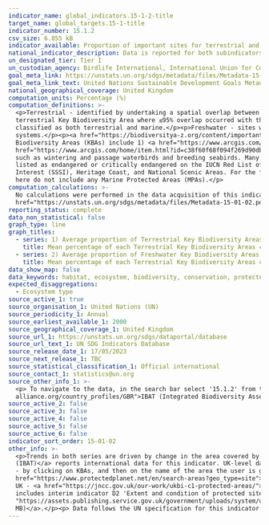 ```yaml
---
indicator_name: global_indicators.15-1-2-title
target_name: global_targets.15-1-title
indicator_number: 15.1.2
csv_size: 6.855 kB
indicator_available: Proportion of important sites for terrestrial and freshwater biodiversity that are covered by protected areas, by ecosystem type
national_indicator_description: Data is reported for both subindicators (1) Average proportion of Terrestrial Key Biodiversity Areas (KBAs) covered by protected areas (%); (2) Average proportion of Freshwater Key Biodiversity Areas (KBAs) covered by protected areas (%)
un_designated_tier: Tier I
un_custodian_agency: Birdlife International, International Union for Conservation of Nature (ICUN), UN Environment World Conservation Monitoring Centre (UNEP-WCMC), UN Environment (UNEP)
goal_meta_link: https://unstats.un.org/sdgs/metadata/files/Metadata-15-01-02.pdf
goal_meta_link_text: United Nations Sustainable Development Goals Metadata (PDF 455 KB)
national_geographical_coverage: United Kingdom
computation_units: Percentage (%)
computation_definitions: >-
  <p>Terrestrial - identified by undertaking a spatial overlap between Key Biodiversity Area polygons and an ocean raster layer, Key Biodiversity Areas were classified as a
  terrestrial Key Biodiversity Area where ≤95% overlap occurred with the ocean layer. Thus, some sites were
  classified as both terrestrial and marine.</p><p>Freshwater - sites were classified as freshwater Key Biodiversity Areas if the resident species for which they were identified were documented in the <a href= "https://www.iucnredlist.org/">IUCN Red List</a> as dependent on ‘Inland Water’
  systems.</p><p><a href="https://biodiversitya-z.org/content/important-plant-areas-ipa">Key Biodiversity Area</a> - sites contributing significantly to the global persistence of biodiversity as described by <a href = "https://portals.iucn.org/library/node/46259">ICUN (2016)</a>. Key
  Biodiversity Areas (KBAs) include 1) <a href="https://www.arcgis.com/home/item.html?id=c38f60f68f094f269d90db26b1381837">Important Bird and Biodiversity Areas (IBAs)</a>, and 2) Alliance for Zero Extinction sites.</p><p><a
  href="https://www.arcgis.com/home/item.html?id=c38f60f68f094f269d90db26b1381837">Important Bird and Biodiversity Area (IBA)</a> - 'Selected on the basis of the bird numbers and species complements they hold. IBAs are particularly important for species that congregate in large numbers,
  such as wintering and passage waterbirds and breeding seabirds. Many sites have also been identified for species of global, and European/EU conservation concern.'</p><p>Alliance for Zero Extinction sites - Sites that contain '95% or more of the remaining population of one or more species
  listed as endangered or critically endangered on the IUCN Red List of Threatened Species'. There are currently no such sites in the UK.</p><p>Protected area - Protected areas include Nature Reserves, National Parks, Areas of Outstanding Natural Beauty (AONB), Sites of Special Scientific
  Interest (SSSI), Heritage Coast, and National Scenic Areas. For the full list of designations please see <a href="https://www.protectedplanet.net/country/GBR">Protected Planet</a>. Protected areas are taken from the World Database of Protected Areas (WDPA). Note that the data presented
  here do not include any Marine Protected Areas (MPAs).</p>
computation_calculations: >-
  No calculations were performed in the data acquisition of this indicator as appropriate data was readily available in the final format specified by this indicator. For detail on calculations made prior to acquisition see the <a
  href="https://unstats.un.org/sdgs/metadata/files/Metadata-15-01-02.pdf">global metadata</a>.
reporting_status: complete
data_non_statistical: false
graph_type: line
graph_titles:
  - series: 1) Average proportion of Terrestrial Key Biodiversity Areas (KBAs) covered by protected areas (%)
    title: Mean percentage of each Terrestrial Key Biodiversity Areas covered by protected areas (%)
  - series: 2) Average proportion of Freshwater Key Biodiversity Areas (KBAs) covered by protected areas (%)
    title: Mean percentage of each Terrestrial Key Biodiversity Areas covered by protected areas (%)
data_show_map: false
data_keywords: habitat, ecosystem, biodiversity, conservation, protected areas, terrestrial, freshwater
expected_disaggregations:
  - Ecosystem type
source_active_1: true
source_organisation_1: United Nations (UN)
source_periodicity_1: Annual
source_earliest_available_1: 2000
source_geographical_coverage_1: United Kingdom
source_url_1: https://unstats.un.org/sdgs/dataportal/database
source_url_text_1: UN SDG Indicators Database
source_release_date_1: 17/05/2023
source_next_release_1: TBC
source_statistical_classification_1: Official international
source_contact_1: statistics@un.org
source_other_info_1: >-
  <p> To navigate to the data, in the search bar select '15.1.2' from the Data Series, and 'United Kingdom of Great Britain and Northern Ireland' from Countries, then select 'Show results'.</p><p>Data for this indicator can also be found in the <a href="https://www.ibat-
  alliance.org/country_profiles/GBR">IBAT (Integrated Biodiversity Assessment Tool) UK Country Profile</a> under the Key Biodiversity Areas tab.</p><p>Please note that data on the different websites may not be updated at the same time so may give slightly different figures.</p>
source_active_2: false
source_active_3: false
source_active_4: false
source_active_5: false
source_active_6: false
indicator_sort_order: 15-01-02
other_info: >-
  <p>Trends in both series are driven by change in the area covered by Protected Areas. There is no change in the area coverd by Key Biodiversity Areas over the time period presented<p><a href="https://www.ibat-alliance.org/dashboard">The International Biodiversity Assessment Tool
  (IBAT)</a> reports international data for this indicator. UK-level data can be found in the Country Profiles, with further information included on Protected Area designation types, and IUCN management categories. IBAT gives the option to view individual KBAs and Protected Areas on a map
  - by clicking on KBAs, and then on the name of the area the user is given more information on why it is classed as a KBA, and the species present. By clicking on Protected Areas, and then on the name of the area, the user is taken to the individual area on <a
  href="https://www.protectedplanet.net/en/search-areas?geo_type=site">Protected Planet</a>. To use the map go to <a href="https://www.ibat-alliance.org/visual-data-map">Data Map</a> and make selections in Apply Layers.</p><p>The UK Biodiversity Indicators have related indicators for the
  UK - <a href="https://jncc.gov.uk/our-work/ukbi-c1-protected-areas/">C1 'Protected Areas'</a> includes 'Total extent of protected areas on land' (C1a), and 'Condition of areas/sites of Special Scientific Interest' (C1c).  The Outcome Indicator Framework for the 25 Year Environment Plan
  includes interim indicator D2 'Extent and condition of protected sites – land, water and sea', taken from the  <a href="https://www.gov.uk/government/statistics/england-biodiversity-indicators">England biodiversity indicators</a>. More information on D2 is presented in the <a href =
  "https://assets.publishing.service.gov.uk/government/uploads/system/uploads/attachment_data/file/992970/Outcome_Indicator_Framework_for_the_25_Year_Environment_Plan_2021_Update.pdf">Outcome Indicator Framework for the 25 Year Environment Plan - 2021 Update (PDF, 167 pp, 2.8
  MB)</a>.</p><p> Data follows the UN specification for this indicator. This indicator has been identified in collaboration with topic experts.
---
```

